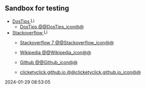 ## Sandbox for testing

- [DosTips <img src="https://www.dostips.com/DosTipsLogo.gif" title="Link to DOStips" width=16px height=auto>](https://dostips.com/)
  - [DosTips @@DosTips_icon@@](https://dostips.com)
- [Stackoverflow <img src="https://clicketyclick.github.io/TipsAndTricks/logo-stackoverflow.icon.png" title="Link to Stackoverflow" width=16px height=auto>](https://stackoverflow.com/a/52583931/7485823)
  - [Stackoverflow 7 @@Stackoverflow_icon@@](https://stackoverflow.com/a/52583931/7485823)

  - [Wikipedia @@Wikipedia_icon@@](https://Wikipedia.org)
  - [Github @@Github_icon@@](https://Github.com)
  - [clicketyclick.github.io @@clicketyclick.github.io_icon@@](https://clicketyclick.github.io)

2024-01-29 08:53:05

<!--
  - [Stackoverflow 1 {{Stackoverflow_icon}} ](https://stackoverflow.com/a/52583931/7485823)
  - [Stackoverflow 2 [[Stackoverflow_icon]] ](https://stackoverflow.com/a/52583931/7485823)
  - [Stackoverflow 3 __Stackoverflow_icon__ ](https://stackoverflow.com/a/52583931/7485823)
  - [Stackoverflow 4 SNIP_Stackoverflow_icon_SNIP ](https://stackoverflow.com/a/52583931/7485823)
  - [Stackoverflow 5 /~Stackoverflow_icon~/ ](https://stackoverflow.com/a/52583931/7485823)
  - [Stackoverflow 6 _++Stackoverflow_icon++_ ](https://stackoverflow.com/a/52583931/7485823)
-->

